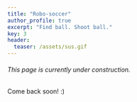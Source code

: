 ```yaml
---
title: "Robo-soccer"
author_profile: true
excerpt: "Find ball. Shoot ball."
key: 3
header:
  teaser: /assets/sus.gif
---
```

###### This page is currently under construction.

Come back soon! :) 

